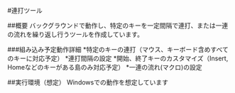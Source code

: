 #連打ツール

##概要
バックグラウンドで動作し、特定のキーを一定間隔で連打、または一連の流れを繰り返し行うツールを作成しています。

###組み込み予定動作詳細
*特定のキーの連打（マウス、キーボード含めすべてのキーに対応予定）
*連打間隔の設定
*開始、終了キーのカスタマイズ（Insert, Homeなどのキーがある島のみ対応予定）
*一連の流れ(マクロ)の設定


##実行環境（想定）
Windowsでの動作を想定しています


